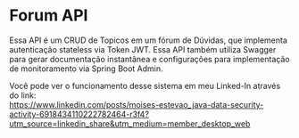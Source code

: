 # Forum API
Essa API é um CRUD de Topicos em um fórum de Dúvidas, que implementa autenticação stateless via Token JWT. Essa API também utiliza Swagger para gerar documentação instantânea e configurações para implementação de monitoramento via Spring Boot Admin.

Você pode ver o funcionamento desse sistema em meu Linked-In através do link: </br>
https://www.linkedin.com/posts/moises-estevao_java-data-security-activity-6918434110222782464-r3f4?utm_source=linkedin_share&utm_medium=member_desktop_web
